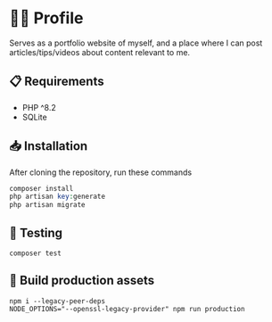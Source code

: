 # 👋🏻 Profile


Serves as a portfolio website of myself, and a place where I can post articles/tips/videos about content relevant to me.

## 📋 Requirements

- PHP ^8.2
- SQLite

## 📥 Installation

After cloning the repository, run these commands
```php
composer install
php artisan key:generate
php artisan migrate
```

## 🧪 Testing

```
composer test
```

## 👷 Build production assets

```
npm i --legacy-peer-deps
NODE_OPTIONS="--openssl-legacy-provider" npm run production
```